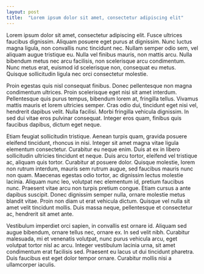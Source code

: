 ```yaml
---
layout: post
title:  "Lorem ipsum dolor sit amet, consectetur adipiscing elit"
---
```

Lorem ipsum dolor sit amet, consectetur adipiscing elit. Fusce ultrices faucibus dignissim. Aliquam posuere eget purus at dignissim. Nunc luctus magna ligula, non convallis nunc tincidunt nec. Nullam semper odio sem, vel aliquam augue tristique eu. Nulla vel finibus mauris, non mattis arcu. Nulla bibendum metus nec arcu facilisis, non scelerisque arcu condimentum. Nunc metus erat, euismod id scelerisque non, consequat eu metus. Quisque sollicitudin ligula nec orci consectetur molestie.

Proin egestas quis nisl consequat finibus. Donec pellentesque non magna condimentum ultrices. Proin scelerisque eget nisi sit amet interdum. Pellentesque quis purus tempus, bibendum lorem at, fringilla tellus. Vivamus mattis mauris et lorem ultricies semper. Cras odio dui, tincidunt eget nisi vel, hendrerit dapibus velit. Nulla facilisi. Morbi fringilla vehicula dignissim. In sed dui vitae eros pulvinar consequat. Integer eros quam, finibus quis faucibus dapibus, dictum eget neque.

Etiam feugiat sollicitudin tristique. Aenean turpis quam, gravida posuere eleifend tincidunt, rhoncus in nisi. Integer sit amet magna vitae ligula elementum consectetur. Curabitur eu neque enim. Duis at ex in libero sollicitudin ultricies tincidunt et neque. Duis arcu tortor, eleifend vel tristique ac, aliquam quis tortor. Curabitur at posuere dolor. Quisque molestie, lorem non rutrum interdum, mauris sem rutrum augue, sed faucibus mauris nunc non quam. Maecenas egestas odio tortor, ac dignissim lectus molestie lacinia. Aliquam nunc leo, volutpat nec elementum id, pretium faucibus nunc. Praesent vitae arcu non turpis pretium congue. Etiam cursus a ante dapibus suscipit. Donec dignissim semper nulla, ornare molestie metus blandit vitae. Proin non diam ut erat vehicula dictum. Quisque vel nulla sit amet velit tincidunt mollis. Duis massa neque, pellentesque et consectetur ac, hendrerit sit amet ante.

Vestibulum imperdiet orci sapien, in convallis est ornare id. Aliquam sed augue bibendum, ornare tellus nec, ornare ex. In sed velit nibh. Curabitur malesuada, mi et venenatis volutpat, nunc purus vehicula arcu, eget volutpat tortor nisl ac arcu. Integer vestibulum lacinia urna, sit amet condimentum erat facilisis sed. Praesent eu lacus ut dui tincidunt pharetra. Duis faucibus est eget dolor tempor ornare. Curabitur mollis nisi a ullamcorper iaculis.